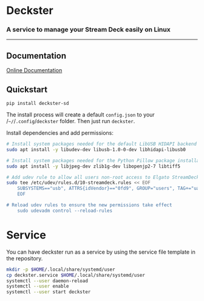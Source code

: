 # Deckster
### A service to manage your Stream Deck easily on Linux
---

## Documentation

[Online Documentation](https://deckster-sd.readthedocs.io/en/latest/)

## Quickstart
```
pip install deckster-sd
```
The install process will create a default `config.json` to your /`~/`/`.config`/`deckster` folder. Then just run `deckster`.

Install dependencies and add permissions:
```bash
# Install system packages needed for the default LibUSB HIDAPI backend
sudo apt install -y libudev-dev libusb-1.0-0-dev libhidapi-libusb0

# Install system packages needed for the Python Pillow package installation
sudo apt install -y libjpeg-dev zlib1g-dev libopenjp2-7 libtiff5

# Add udev rule to allow all users non-root access to Elgato StreamDeck devices:
sudo tee /etc/udev/rules.d/10-streamdeck.rules << EOF
    SUBSYSTEMS=="usb", ATTRS{idVendor}=="0fd9", GROUP="users", TAG+="uaccess"
    EOF

# Reload udev rules to ensure the new permissions take effect
    sudo udevadm control --reload-rules
```

# Service
You can have deckster run as a service by using the service file template in the repository.
```bash
mkdir -p $HOME/.local/share/systemd/user
cp deckster.service $HOME/.local/share/systemd/user
systemctl --user daemon-reload
systemctl --user enable 
systemctl --user start deckster
```